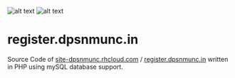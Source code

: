 ![alt text](http://register.dpsnmunc.in/logo.png "Official Logo")
![alt text](http://register.dpsnmunc.in/cred.png "Dock Image")
# register.dpsnmunc.in
Source Code of [site-dpsnmunc.rhcloud.com](https://site-dpsnmunc.rhcloud.com) / [register.dpsnmunc.in](http://register.dpsnmunc.in) written in PHP using mySQL database support.

